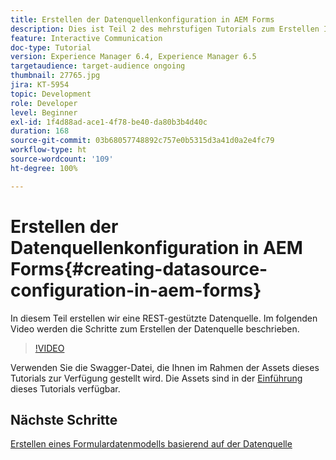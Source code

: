 ```yaml
---
title: Erstellen der Datenquellenkonfiguration in AEM Forms
description: Dies ist Teil 2 des mehrstufigen Tutorials zum Erstellen Ihres ersten interaktiven Kommunikationsdokuments. In diesem Teil erstellen wir eine REST-gestützte Datenquelle. Im folgenden Video werden die Schritte zum Erstellen der Datenquelle beschrieben.
feature: Interactive Communication
doc-type: Tutorial
version: Experience Manager 6.4, Experience Manager 6.5
targetaudience: target-audience ongoing
thumbnail: 27765.jpg
jira: KT-5954
topic: Development
role: Developer
level: Beginner
exl-id: 1f4d88ad-ace1-4f78-be40-da80b3b4d40c
duration: 168
source-git-commit: 03b68057748892c757e0b5315d3a41d0a2e4fc79
workflow-type: ht
source-wordcount: '109'
ht-degree: 100%

---
```


# Erstellen der Datenquellenkonfiguration in AEM Forms{#creating-datasource-configuration-in-aem-forms}

In diesem Teil erstellen wir eine REST-gestützte Datenquelle. Im folgenden Video werden die Schritte zum Erstellen der Datenquelle beschrieben.

>[!VIDEO](https://video.tv.adobe.com/v/34400?quality=12&learn=on&captions=ger)

Verwenden Sie die Swagger-Datei, die Ihnen im Rahmen der Assets dieses Tutorials zur Verfügung gestellt wird. Die Assets sind in der [Einführung](introduction.md) dieses Tutorials verfügbar.

## Nächste Schritte

[Erstellen eines Formulardatenmodells basierend auf der Datenquelle](./create-form-data-model.md)
